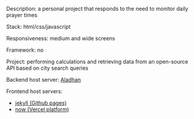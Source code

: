 Description: a personal project that responds to the need to monitor daily prayer times

Stack: html/css/javascript

Responsiveness: medium and wide screens

Framework: no

Project: performing calculations and retrieving data from an open-source API based on city search queries

Backend host server: [Aladhan](https://aladhan.com/prayer-times-api
)

Frontend host servers: 
- [jekyll (Github pages)](https://nedj78.github.io/MyPrayerClock/)
- [now (Vercel platform)](https://my-prayer-clock.vercel.app/)
